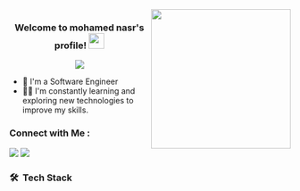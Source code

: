 
<img width="250" align="right" src="https://c.tenor.com/_DOBjnGspYAAAAAM/code-coding.gif">

<h3 align="center">
  Welcome to mohamed nasr's profile!
  <img src="https://media.giphy.com/media/hvRJCLFzcasrR4ia7z/giphy.gif" width="28">
</h3>

<!-- Typing SVG by DenverCoder1 - https://github.com/DenverCoder1/readme-typing-svg -->
<p align="center">
  <a href="https://github.com/DenverCoder1/readme-typing-svg"><img src="https://readme-typing-svg.herokuapp.com/?lines=Full-stack%20web%20developer;Always%20learning%20new%20things&font=Fira%20Code&center=true&width=440&height=45&color=f75c7e&vCenter=true&size=22"></a>
</p> 

- 🏢 I'm a Software Engineer
- 👨‍💻  I'm constantly learning and exploring new technologies to improve my skills.





### Connect with Me :

<a href="https://www.instagram.com/1midonasr0/" target="_blank"><img src="https://img.shields.io/badge/-mohamed%20nasr-0077B5?style=for-the-badge&logo=instgram&logoColor=white"/></a>
<a href="https://t.me/Cypher 11" target="_blank"><img src="https://img.shields.io/badge/-mohamed%20nasr-0077B5?style=for-the-badge&logo=Telegram&logoColor=white"/></a>
### 🛠 &nbsp;Tech Stack





